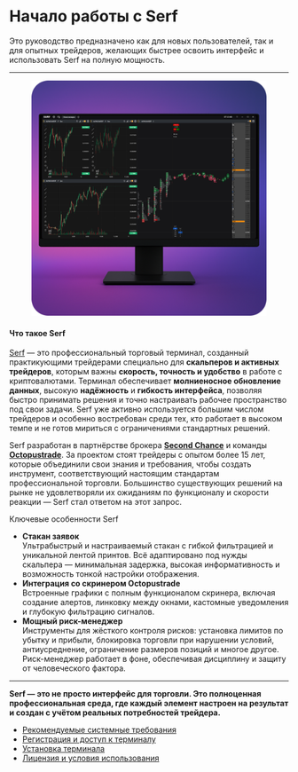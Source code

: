 # Начало работы с Serf&#x20;

Это руководство предназначено как для новых пользователей, так и для опытных трейдеров, желающих быстрее освоить интерфейс и использовать Serf на полную мощность.

***

<figure><img src=".gitbook/assets/Group 47.png" alt="" width="563"><figcaption></figcaption></figure>

#### Что такое Serf

[Serf](https://t.me/+bFWXdMDYwe81MjFi)  — это профессиональный торговый терминал, созданный практикующими трейдерами специально для **скальперов и активных трейдеров**, которым важны **скорость, точность и удобство** в работе с криптовалютами. Терминал обеспечивает **молниеносное обновление данных**, высокую **надёжность** и **гибкость интерфейса**, позволяя быстро принимать решения и точно настраивать рабочее пространство под свои задачи. Serf уже активно используется большим числом трейдеров и особенно востребован среди тех, кто работает в высоком темпе и не готов мириться с ограничениями стандартных решений.

Serf разработан в партнёрстве брокера [**Second Chance**](https://scprop.trade/) и команды [**Octopustrade**](https://octopustrade.io/). За проектом стоят трейдеры с опытом более 15 лет, которые объединили свои знания и требования, чтобы создать инструмент, соответствующий настоящим стандартам профессиональной торговли. Большинство существующих решений на рынке не удовлетворяли их ожиданиям по функционалу и скорости реакции — Serf стал ответом на этот запрос.



Ключевые особенности Serf

* **Стакан заявок**\
  Ультрабыстрый и настраиваемый стакан с гибкой фильтрацией и уникальной лентой принтов. Всё адаптировано под нужды скальпера — минимальная задержка, высокая информативность и возможность тонкой настройки отображения.
* **Интеграция со скринером Octopustrade**\
  Встроенные графики с полным функционалом скринера, включая создание алертов, линковку между окнами, кастомные уведомления и глубокую фильтрацию сигналов.
* **Мощный риск-менеджер**\
  Инструменты для жёсткого контроля рисков: установка лимитов по убытку и прибыли, блокировка торговли при нарушении условий, антиусреднение, ограничение размеров позиций и многое другое. Риск-менеджер работает в фоне, обеспечивая дисциплину и защиту от человеческого фактора.

***

**Serf — это не просто интерфейс для торговли. Это полноценная профессиональная среда, где каждый элемент настроен на результат и создан с учётом реальных потребностей трейдера.**



* [Рекомендуемые системные требования](ru/intro/what-is-serf.md)
* [Регистрация и доступ к терминалу](ru/intro/target-audience.md)
* [Установка терминала](intro/target-audience-1.md)
* [Лицензия и условия использования](intro/target-audience-2.md)
